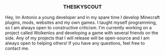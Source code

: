   
### **<div align="center">THESKYSCOUT</div>**  
  
Hey, 
Im Antonio 
a young developer and in my spare time I develop Minecraft plugins, mods, websites and my own games. I taught myself programming, so I am always open to constructive criticism. I'm currently working on a project called Wolkenlos and developing a game with several friends on the side. Any of my projects that I will release will be open-source and I am always open to helping others! If you have any questions, feel free to contact me.

